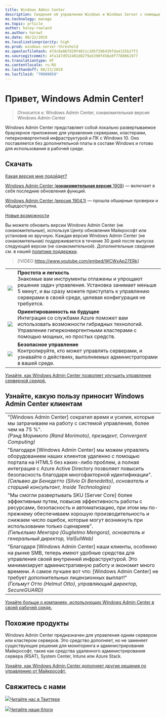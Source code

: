 ```yaml
---
title: Windows Admin Center
description: Сведения об управлении Windows и Windows Server с помощью нового браузерного приложения Windows Admin Center (ранее — проект Honolulu)
ms.technology: manage
ms.topic: article
author: haley-rowland
ms.author: harowl
ms.date: 08/22/2019
ms.localizationpriority: high
ms.prod: windows-server-threshold
ms.openlocfilehash: 47dc8e86fd29f4011c205f296439fda4155b27f3
ms.sourcegitcommit: 4fa147d552481d8279a5390f458a9f7788061977
ms.translationtype: HT
ms.contentlocale: ru-RU
ms.lasthandoff: 08/23/2019
ms.locfileid: "70009059"
---
```

# <a name="hello-windows-admin-center"></a>Привет, Windows Admin Center!

>Относится к: Windows Admin Center, ознакомительная версия Windows Admin Center

Windows Admin Center представляет собой локально развертываемое браузерное приложение для управления серверами, кластерами, гиперконвергентной инфраструктурой и ПК с Windows 10. Оно поставляется без дополнительной платы в составе Windows и готово для использования в рабочей среде.

## <a name="download-now"></a>Скачать

[Какая версия мне подойдет?](faq.md#what-is-windows-admin-center-preview-which-version-is-right-for-me)

[Windows Admin Center (**ознакомительная версия** 1908](https://www.microsoft.com/en-us/software-download/windowsinsiderpreviewserver)) — включает в себя последние обновления функций.

[Windows Admin Center (версия 1904.1)](https://aka.ms/WACDownload) — прошла обширные проверки и общедоступна.

[Новые возможности](../overview.md#release-history)

Вы можете обновить версии Windows Admin Center (не ознакомительные), используя Центр обновления Майкрософт или установив их вручную. Каждая версия Windows Admin Center (не ознакомительная) поддерживается в течение 30 дней после выпуска следующей версии (не ознакомительной). Дополнительные сведения см. в нашей [​​политике поддержки](../support/index.md).

>[!VIDEO https://www.youtube.com/embed/WCWxAp27ERk]

|     |     |
| --- | --- |
| ![](../media/simple-icon.png)| **Простота и легкость** <br/> Знакомые вам инструменты отлажены и упрощают решение задач управления. Установка занимает меньше 5 минут, и вы сразу можете приступать к управлению серверами в своей среде, целевая конфигурация не требуется. |
| ![](../media/future-icon.png)| **Ориентированность на будущее** <br/> Интеграция со службами Azure поможет вам использовать возможности гибридных технологий. Управление гиперконвергентными кластерами с помощью мощных, но простых средств. |
| ![](../media/secure-icon.png)| **Безопасное управление** <br/> Контролируйте, кто может управлять серверами, и узнавайте о действиях, выполняемых администраторами в вашей среде. |

[Узнайте, как Windows Admin Center позволяет улучшить управление серверной средой.](../overview.md)

## <a name="see-how-customers-are-benefitting-from-windows-admin-center"></a>Узнайте, какую пользу приносит Windows Admin Center клиентам

|     |
| --- |
| "[Windows Admin Center] сократил время и усилия, которые мы затрачиваем на работу с системой управления, более чем на 75 %".<br> *(Рэнд Моримото (Rand Morimoto), президент, Convergent Computing)* |
| "Благодаря [Windows Admin Center] мы можем управлять оборудованием наших клиентов удаленно с помощью портала на HTML5 без каких-либо проблем, а полная интеграция с Azure Active Directory позволяет повысить безопасность благодаря многофакторной идентификации".<br/> *(Сильвио ди Бенедетто (Silvio Di Benedetto), основатель и старший консультант, Inside Technologies)* |
| "Мы смогли развертывать SKU [Server Core] более эффективным путем, повысив эффективность работы с ресурсами, безопасность и автоматизацию, при этом мы по-прежнему обеспечиваем хорошую производительность и снижаем число ошибок, которые могут возникнуть при использовании только сценариев". <br/> *(Гильельмо Менгора (Guglielmo Mengora), основатель и генеральный директор, VaiSulWeb)* |
| "Благодаря [Windows Admin Center] наши клиенты, особенно на рынке SMB, теперь имеют удобные средства для управления своей внутренней инфраструктурой. Это минимизирует административную работу и экономит много времени. А самое лучшее вот что: [Windows Admin Center] не требует дополнительных лицензионных выплат!" <br/> *(Гельмут Отто (Helmut Otto), управляющий директор, SecureGUARD)* |

[Узнайте больше о компаниях, использующих Windows Admin Center в своей рабочей среде.](case-studies.md)

## <a name="related-products"></a>Похожие продукты

Windows Admin Center предназначен для управления одним сервером или кластером серверов. Это средство дополняет, но не заменяет существующие решения для мониторинга и администрирования Майкрософт, такие как средства удаленного администрирования сервера (RSAT), System Center, Intune или Azure Stack.

[Узнайте, как Windows Admin Center дополняет другие решения по управлению от Майкрософт.](related-management.md)

## <a name="connect-with-us"></a>Свяжитесь с нами

![](//img-prod-cms-rt-microsoft-com.akamaized.net/cms/api/am/imageFileData/REOolR)[Читайте нас в Твиттере](https://twitter.com/servermgmt)

![](//img-prod-cms-rt-microsoft-com.akamaized.net/cms/api/am/imageFileData/REOtyw)[Читайте наши блоги](https://blogs.technet.microsoft.com/servermanagement/)